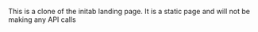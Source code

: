 This is a clone of the initab landing page.
It is a static page and will not be making any API calls
